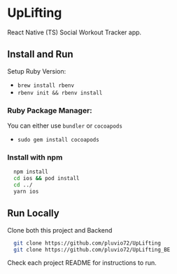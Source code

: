# UpLifting

React Native (TS) Social Workout Tracker app.


## Install and Run

Setup Ruby Version:
  - `brew install rbenv`
  - `rbenv init && rbenv install`

### Ruby Package Manager:
You can either use `bundler` or `cocoapods`
  - `sudo gem install cocoapods`

### Install with npm

```bash
  npm install
  cd ios && pod install
  cd ../
  yarn ios
```
    
## Run Locally

Clone both this project and Backend

```bash
  git clone https://github.com/pluvio72/UpLifting
  git clone https://github.com/pluvio72/UpLifting_BE
```

Check each project README for instructions to run.

